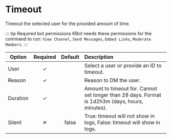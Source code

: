 # Timeout <Badge type='tip' text='Slash' />

Timeout the selected user for the provided amount of time.

::: tip Required bot permissions
KBot needs these permissions for the command to run: `View Channel`, `Send Messages`, `Embed Links`, `Moderate Members`.
:::

| Option   | Required | Default | Description                                                                                     |
|----------|:--------:|:-------:|:------------------------------------------------------------------------------------------------|
| User     |    ✓     |         | Select a user or provide an ID to timeout.                                                      |
| Reason   |    ✓     |         | Reason to DM the user.                                                                          |
| Duration |    ✓     |         | Amount to timeout for. Cannot set longer than 28 days. Format is 1d2h3m (days, hours, minutes). |
| Silent   |    ✕     |  false  | True: timeout will not show in logs, False: timeout will show in logs.                          |
